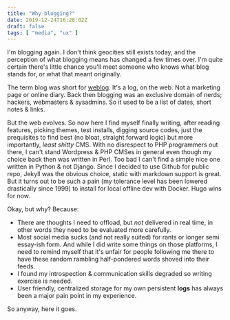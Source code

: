 ```yaml
---
title: "Why blogging?"
date: 2019-12-24T16:28:02Z
draft: false
tags: [ "media", "ux" ]
---
```


I'm blogging again. I don't think geocities still exists today, and the perception of what blogging means has changed a few times over. I'm quite certain there's little chance you'll meet someone who knows what blog stands for, or what that meant originally.

The term blog was short for [weblog](https://en.wikipedia.org/wiki/Blog#cite_note-1). It's a log, on the web. Not a marketing page or online diary. Back then blogging was an exclusive domain of nerds; hackers, webmasters & sysadmins. So it used to be a list of dates, short notes & links.

But the web evolves. So now here I find myself finally writing, after reading features, picking themes, test installs, digging source codes, just the prequisites to find best (no bloat, straight forward logic) but more importantly, _least shitty_ CMS. With no disrespect to PHP programmers out there, I can't stand Wordpress & PHP CMSes in general even though my choice back then was written in Perl. Too bad I can't find a simple nice one written in Python & not Django. Since I decided to use Github for public repo, Jekyll was the obvious choice, static with markdown support is great. But it turns out to be such a pain (my tolerance level has been lowered drastically since 1999) to install for local offline dev with Docker. Hugo wins for now.

Okay, but why? Because:

- There are thoughts I need to offload, but _not_ delivered in real time, in other words they need to be evaluated more carefully.
- Most social media sucks (and not really suited) for rants or longer semi essay-ish form. And while I did write some things on those platforms, I need to remind myself that it's unfair for people following me there to have these random rambling half-pondered words shoved into their feeds.
- I found my introspection & communication skills degraded so writing exercise is needed.
- User friendly, centralized storage for my own persistent **logs** has always been a major pain point in my experience.

So anyway, here it goes.

